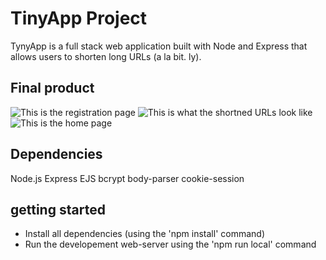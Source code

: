 # TinyApp Project

TynyApp is a full stack web application built with Node and Express that allows users to shorten long URLs (a la bit. ly). 

## Final product 

![This is the registration page](https://github.com/rizelmine17/TinyApp/blob/master/docs/register-page.png?raw=true)
![This is what the shortned URLs look like](https://github.com/rizelmine17/TinyApp/blob/master/docs/shorten-url.png?raw=true)
![This is the home page](https://github.com/rizelmine17/TinyApp/blob/master/docs/urls-page.png?raw=true)

## Dependencies 

Node.js
Express
EJS
bcrypt
body-parser
cookie-session

## getting started

- Install all dependencies (using the 'npm install' command)
- Run the developement web-server using the 'npm run local' command
